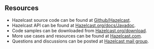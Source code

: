 
## Resources


-	Hazelcast source code can be found at <a href="https://github.com/hazelcast/hazelcast" target="_blank">Github/Hazelcast</a>.
-	Hazelcast API can be found at <a href="http://www.hazelcast.org/docs/latest-dev/javadoc/" target="_blank">Hazelcast.org/docs/Javadoc</a>.
-	Code samples can be downloaded from <a href="http://hazelcast.org/download/" target="_blank">Hazelcast.org/download</a>.
-	More use cases and resources can be found at <a href="http://www.hazelcast.com" target="_blank">Hazelcast.com</a>.
-	Questions and discussions can be posted at <a href="https://groups.google.com/forum/#!forum/hazelcast" target="_blank">Hazelcast mail group</a>.

<br> </br>



